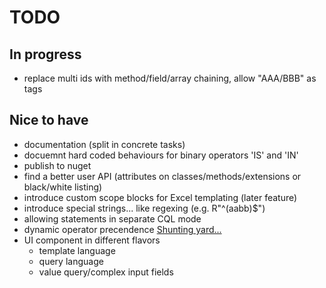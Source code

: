 TODO
====

In progress
-----------

* replace multi ids with method/field/array chaining, allow "AAA/BBB" as tags

Nice to have
------------

* documentation (split in concrete tasks)
* docuemnt hard coded behaviours for binary operators 'IS' and 'IN'
* publish to nuget
* find a better user API (attributes on classes/methods/extensions or black/white listing)
* introduce custom scope blocks for Excel templating (later feature)
* introduce special strings... like regexing (e.g. R"^(aabb)$")
* allowing statements in separate CQL mode
* dynamic operator precendence [Shunting yard...](https://en.wikipedia.org/wiki/Operator-precedence_parser)
* UI component in different flavors
	* template language
	* query language
	* value query/complex input fields
